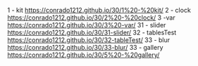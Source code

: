1 - kit https://conrado1212.github.io/30/1%20-%20kit/
2 - clock https://conrado1212.github.io/30/2%20-%20clock/
3 -var  https://conrado1212.github.io/30/3%20-var/
31 - slider https://conrado1212.github.io/30/31-slider/
32 - tablesTest https://conrado1212.github.io/30/32-tableTest/
33 - blur https://conrado1212.github.io/30/33-blur/
33 - gallery  https://conrado1212.github.io/30/5%20-%20gallery/
